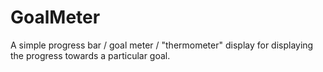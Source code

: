 GoalMeter
=========

A simple progress bar / goal meter / "thermometer" display for displaying the progress towards a particular goal.
